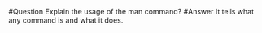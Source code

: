 #Question
Explain the usage of the man command?
#Answer
It tells what any command is and what it does.
